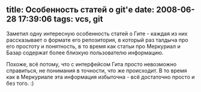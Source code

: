 title: Особенность статей о git'е
date: 2008-06-28 17:39:06
tags: vcs, git
----


Заметил одну интересную особенность статей о Гите - каждая из них рассказывает о формате его репозитория, в который раз талдыча про его простоту и понятность, в то время как статьи про Меркуриал и Базар содержат более близкую пользователю информацию.

Похоже, всё потому, что с интерфейсом Гита просто невозможно справиться, не понимания в точности, что же происходит. В то время как в Меркуриале эта информация избыточна - всё достаточно просто и без того. :)
